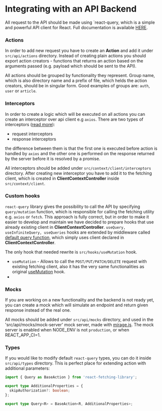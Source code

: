 # Integrating with an API Backend

All request to the API should be made using `react-query, which is a simple and powerful API client for
React. Full documentation is available [HERE](https://react-query.tanstack.com/).

### Actions

In order to add new request you have to create an **Action** and add it under `src/api/actions` directory. Instead of
creating plain actions you should export action creators - functions that returns an action based on the arguments
passed (e.g. payload which should be sent to the API).

All actions should be grouped by functionality they represent. Group name, which is also directory name and a prefix of
file, which helds the action creators, should be in singular form. Good examples of groups are: `auth`, `user` or
`article`.

### Interceptors

In order to create a logic which will be executed on all actions you can create an interceptor over api client e.g `axios`. There are two types of
interceptors ([read more](https://axios-http.com/docs/interceptors)):

- request interceptors
- response interceptors 

the difference between them is that the first one is executed before action is handled by `axios` and the other one is
performed on the response returned by the server before it is resolved by a promise.

All interceptors should be added under `src/context/client/interceptors` directory. After creating new interceptor you have to add it to the fetching client, which is
created in **ClientContextController** inside `src/context/client`.

### Custom hooks

`react-query` library gives the possibility to call the API by specifying `query/mutation` function, which is responsible
for calling the fetching utility e.g. `axios` or `fetch`. 
This approach is fully correct, but in order to make it easier to develop and maintain we have decided to prepare hooks
that use already existing client in **ClientContextController**. 
`useQuery, useInfiniteQuery, useQueries` hooks are extended by middleware called [default query function](https://react-query.tanstack.com/guides/default-query-function), which simply uses client declared in **ClientContextController**.

The only hook that needed rewrite is `src/hooks/useMutation` hook.

- `useMutation` - Allows to call the `POST/PUT/PATCH/DELETE` request with existing fetching client, also it has the very same functionalities as original [useMutation](https://react-query.tanstack.com/reference/useMutation) hook.
- 
### Mocks

If you are working on a new functionality and the backend is not ready yet, you can create a mock which will simulate
an endpoint and return given response instead of the real one. 

All mocks should be added under `src/api/mocks` directory, and used in the 'src/api/mocks/mock-server' mock server, made with [mirage.js](https://github.com/miragejs/miragejs). The mock server is enabled when NODE_ENV is not `production`, or when REACT_APP_CI=1.

### Types

If you would like to modify default `react-query` types, you can do it inside `src/api/types` directory. This
is perfect place for extending action with additional parameters:

```typescript
import { Query as BaseAction } from 'react-fetching-library';

export type AdditionalProperties = {
  skipAuthorization?: boolean;
};

export type Query<R> = BaseAction<R, AdditionalProperties>;
```
